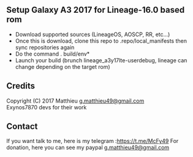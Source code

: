 ## Setup Galaxy A3 2017 for Lineage-16.0 based rom

* Download supported sources (LineageOS, AOSCP, RR, etc...)
* Once this is download, clone this repo to .repo/local_manifests then sync repositories again
* Do the command . build/env*
* Launch your build (brunch lineage_a3y17lte-userdebug, lineage can change depending on the target rom)

## Credits

Copyright (C) 2017 Matthieu <g.matthieu49@gmail.com><br>
Exynos7870 devs for their work

## Contact

If you want talk to me, here is my telegram :https://t.me/McFy49
For donation, here you can see my paypal g.matthieu49@gmail.com
